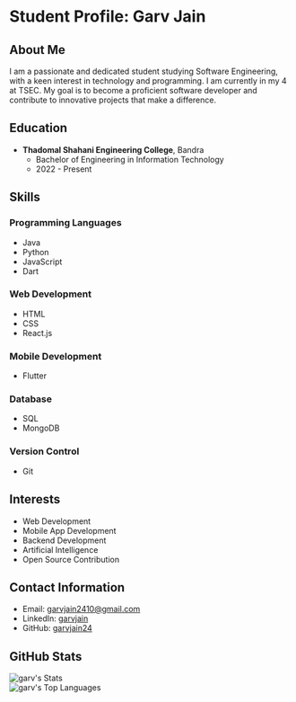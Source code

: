 # Student Profile: Garv Jain

## About Me
I am a passionate and dedicated student studying Software Engineering, with a keen interest in technology and programming. I am currently in my 4 at TSEC. My goal is to become a proficient software developer and contribute to innovative projects that make a difference.

## Education
- **Thadomal Shahani Engineering College**, Bandra
  - Bachelor of Engineering in Information Technology
  - 2022 - Present

## Skills
### Programming Languages
- Java
- Python
- JavaScript
- Dart

### Web Development
- HTML
- CSS
- React.js
  

### Mobile Development
- Flutter

### Database
- SQL
- MongoDB

### Version Control
- Git

## Interests
- Web Development
- Mobile App Development
- Backend Development
- Artificial Intelligence
- Open Source Contribution

## Contact Information
- Email: garvjain2410@gmail.com
- LinkedIn: [garvjain](https://www.linkedin.com/in/garv-jain-66736a272/)
- GitHub: [garvjain24](https://github.com/garvjain24)

## GitHub Stats
![garv's Stats](https://github-readme-stats.vercel.app/api?username=garv&theme=merko&show_icons=true&hide_border=true&count_private=false)<br/>
![garv's Top Languages](https://github-readme-stats.vercel.app/api/top-langs/?username=garv&theme=merko&show_icons=true&hide_border=true&layout=compact)
